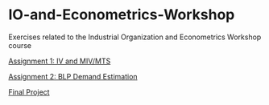 # IO-and-Econometrics-Workshop
Exercises related to the Industrial Organization and Econometrics Workshop course

[Assignment 1: IV and MIV/MTS](https://raw.githack.com/yotamnir/IO-and-Econometrics-Workshop/main/Assignment%201%20%E2%80%93%20IV%20Models/Assignment-1-%E2%80%93-IV-Models.html)

[Assignment 2: BLP Demand Estimation](https://raw.githack.com/yotamnir/IO-and-Econometrics-Workshop/main/Assignment%202%20%E2%80%93%20Demand/Assignment-2---Demand.html)

[Final Project](https://raw.githack.com/yotamnir/IO-and-Econometrics-Workshop/main/Final%20Project/Final-Project-Workflow.html)